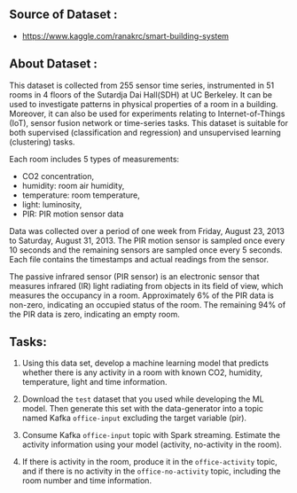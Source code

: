 ## Source of Dataset : 
- https://www.kaggle.com/ranakrc/smart-building-system

## About Dataset :
This dataset is collected from 255 sensor time series, instrumented in 51 rooms in 4 floors of the Sutardja Dai Hall(SDH) at UC Berkeley. It can be used to investigate patterns in physical properties of a room in a building. Moreover, it can also be used for experiments relating to Internet-of-Things (IoT), sensor fusion network or time-series tasks. This dataset is suitable for both supervised (classification and regression) and unsupervised learning (clustering) tasks.

Each room includes 5 types of measurements: 
- CO2 concentration, 
- humidity: room air humidity, 
- temperature: room temperature,
- light: luminosity, 
- PIR: PIR motion sensor data

Data was collected over a period of one week from Friday, August 23, 2013 to Saturday, August 31, 2013. The PIR motion sensor is sampled once every 10 seconds and the remaining sensors are sampled once every 5 seconds. Each file contains the timestamps and actual readings from the sensor.

The passive infrared sensor (PIR sensor) is an electronic sensor that measures infrared (IR) light radiating from objects in its field of view, which measures the occupancy in a room. Approximately 6% of the PIR data is non-zero, indicating an occupied status of the room. The remaining 94% of the PIR data is zero, indicating an empty room.

## Tasks:
1. Using this data set, develop a machine learning model that predicts whether there is any activity in a room with known CO2, humidity, temperature, light and time information.

2. Download the `test` dataset that you used while developing the ML model. Then generate this set with the data-generator into a topic named Kafka `office-input` excluding the target variable (pir).

3. Consume Kafka `office-input` topic with Spark streaming. Estimate the activity information using your model (activity, no-activity in the room).

4. If there is activity in the room, produce it in the `office-activity` topic, and if there is no activity in the `office-no-activity` topic, including the room number and time information.
